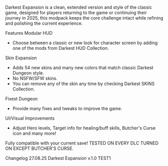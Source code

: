 Darkest Expansion is a clean, extended version and style of the classic game,
designed for players returning to the game or continuing their journey in 2025, this modpack keeps the core challenge intact while refining and polishing the current experience.

Features
Modular HUD
- Choose between a classic or new look for character screen by adding one of the mods from Darkest HUD Collection.

Skin Expansion
- Adds 54 new skins and many new colors that match classic Darkest Dungeon style.
- No NSFW/SFW skins.
- You can remove any of the skin any time by checking Darkest SKINS Collection.

Fixest Dungeon
- Provide many fixes and tweaks to improve the game.

UI/Visual Improvements
- Adjust Hero levels, Target info for healing/buff skills, Butcher's Curse icon and many more!

Fully compatible with your current save!
TESTED ON EVERY DLC TURNED ON EXCEPT BUTCHER'S CURSE.

Changelog
27.08.25
Darkest Expansion v.1.0 TEST1

